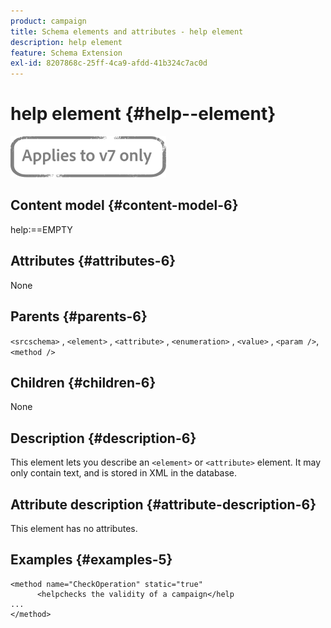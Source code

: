 ```yaml
---
product: campaign
title: Schema elements and attributes - help element 
description: help element
feature: Schema Extension
exl-id: 8207868c-25ff-4ca9-afdd-41b324c7ac0d
---
```

# help element {#help--element}

![](../../../assets/v7-only.svg)

## Content model {#content-model-6}

help:==EMPTY

## Attributes {#attributes-6}

None

## Parents {#parents-6}

`<srcschema>`  ,  `<element>`   ,   `<attribute>`    ,    `<enumeration>`     ,     `<value>`      ,     `<param />`,      `<method />` 

## Children {#children-6}

None

## Description {#description-6}

This element lets you describe an `<element>`  or  `<attribute>`   element. It may only contain text, and is stored in XML in the database.

## Attribute description {#attribute-description-6}

This element has no attributes.

## Examples {#examples-5}

```
<method name="CheckOperation" static="true"
      <helpchecks the validity of a campaign</help
...
</method> 
```
